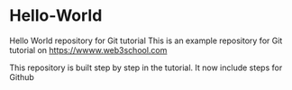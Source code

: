 # Hello-World
Hello World repository for Git tutorial 
This is an example repository for Git tutorial on https://wwww.web3school.com

This repository is built step by step in the tutorial.
It now include steps for Github
